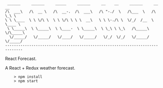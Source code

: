 
     ______     ______     _____     ______     __    __     ______     __  __    
    /\  ___\   /\  __ \   /\  __-.  /\  ___\   /\ "-./  \   /\___  \   /\ \_\ \   
    \ \ \____  \ \ \/\ \  \ \ \/\ \ \ \  __\   \ \ \-./\ \  \/_/  /__  \ \____ \  
     \ \_____\  \ \_____\  \ \____-  \ \_____\  \ \_\ \ \_\   /\_____\  \/\_____\ 
      \/_____/   \/_____/   \/____/   \/_____/   \/_/  \/_/   \/_____/   \/_____/
    ------------------------------------------------------------------------------ 


React Forecast.

A React + Redux weather forecast.

```
	> npm install
	> npm start
```
